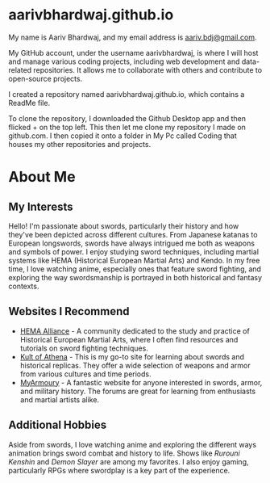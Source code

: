 # aarivbhardwaj.github.io
My name is Aariv Bhardwaj, and my email address is aariv.bdj@gmail.com.

My GitHub account, under the username aarivbhardwaj, is where I will host and manage various coding projects, including web development and data-related repositories. It allows me to collaborate with others and contribute to open-source projects.

I created a repository named aarivbhardwaj.github.io, which contains a ReadMe file.


To clone the repository, I downloaded the Github Desktop app and then flicked + on the top left. This then let me clone my repository I made on github.com. I then copied it onto a folder in My Pc called Coding that houses my other repositories and projects.

# About Me

## My Interests
Hello! I'm passionate about swords, particularly their history and how they've been depicted across different cultures. From Japanese katanas to European longswords, swords have always intrigued me both as weapons and symbols of power. I enjoy studying sword techniques, including martial systems like HEMA (Historical European Martial Arts) and Kendo. In my free time, I love watching anime, especially ones that feature sword fighting, and exploring the way swordsmanship is portrayed in both historical and fantasy contexts.

## Websites I Recommend
- [HEMA Alliance](https://www.hemaalliance.com) - A community dedicated to the study and practice of Historical European Martial Arts, where I often find resources and tutorials on sword fighting techniques.
- [Kult of Athena](https://www.kultofathena.com) - This is my go-to site for learning about swords and historical replicas. They offer a wide selection of weapons and armor from various cultures and time periods.
- [MyArmoury](https://myarmoury.com) - A fantastic website for anyone interested in swords, armor, and military history. The forums are great for learning from enthusiasts and martial artists alike.

## Additional Hobbies
Aside from swords, I love watching anime and exploring the different ways animation brings sword combat and history to life. Shows like *Rurouni Kenshin* and *Demon Slayer* are among my favorites. I also enjoy gaming, particularly RPGs where swordplay is a key part of the experience.

